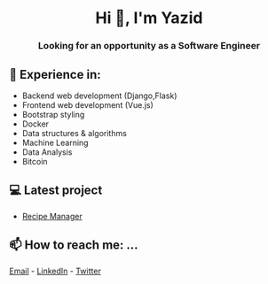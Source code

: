 <h1 align="center">Hi 👋, I'm Yazid</h1>
<h3 align="center">Looking for an opportunity as a Software Engineer</h3>

## 💬 Experience in:
- Backend web development (Django,Flask)
- Frontend web development (Vue.js)
- Bootstrap styling
- Docker
- Data structures & algorithms
- Machine Learning
- Data Analysis
- Bitcoin

## 💻 Latest project
- [Recipe Manager](https://recipe-manager-sx8q4.ondigitalocean.app/#/)

## 📫 How to reach me: ...
<a href="mailto:yazeedkurdi@hotmail.com">Email</a> - <a href="https://www.linkedin.com/in/yazid-kurdi-066b53181/">LinkedIn</a> - <a href="https://twitter.com/YazidKurdiR">Twitter</a>
